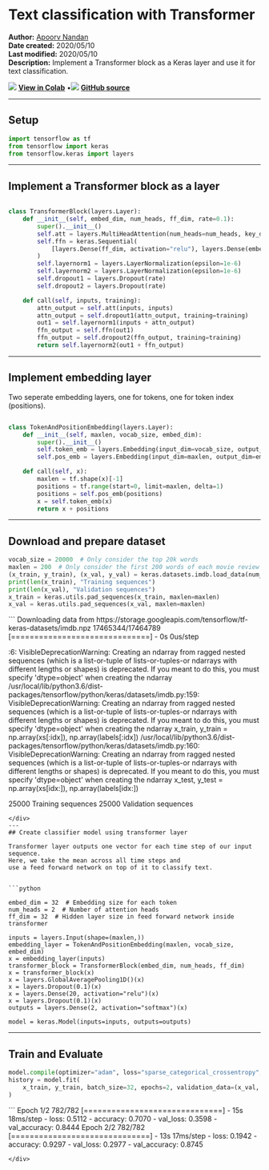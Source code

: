 # Text classification with Transformer

**Author:** [Apoorv Nandan](https://twitter.com/NandanApoorv)<br>
**Date created:** 2020/05/10<br>
**Last modified:** 2020/05/10<br>
**Description:** Implement a Transformer block as a Keras layer and use it for text classification.


<img class="k-inline-icon" src="https://colab.research.google.com/img/colab_favicon.ico"/> [**View in Colab**](https://colab.research.google.com/github/keras-team/keras-io/blob/master/examples/nlp/ipynb/text_classification_with_transformer.ipynb)  <span class="k-dot">•</span><img class="k-inline-icon" src="https://github.com/favicon.ico"/> [**GitHub source**](https://github.com/keras-team/keras-io/blob/master/examples/nlp/text_classification_with_transformer.py)



---
## Setup


```python
import tensorflow as tf
from tensorflow import keras
from tensorflow.keras import layers

```

---
## Implement a Transformer block as a layer


```python

class TransformerBlock(layers.Layer):
    def __init__(self, embed_dim, num_heads, ff_dim, rate=0.1):
        super().__init__()
        self.att = layers.MultiHeadAttention(num_heads=num_heads, key_dim=embed_dim)
        self.ffn = keras.Sequential(
            [layers.Dense(ff_dim, activation="relu"), layers.Dense(embed_dim),]
        )
        self.layernorm1 = layers.LayerNormalization(epsilon=1e-6)
        self.layernorm2 = layers.LayerNormalization(epsilon=1e-6)
        self.dropout1 = layers.Dropout(rate)
        self.dropout2 = layers.Dropout(rate)

    def call(self, inputs, training):
        attn_output = self.att(inputs, inputs)
        attn_output = self.dropout1(attn_output, training=training)
        out1 = self.layernorm1(inputs + attn_output)
        ffn_output = self.ffn(out1)
        ffn_output = self.dropout2(ffn_output, training=training)
        return self.layernorm2(out1 + ffn_output)

```

---
## Implement embedding layer

Two seperate embedding layers, one for tokens, one for token index (positions).


```python

class TokenAndPositionEmbedding(layers.Layer):
    def __init__(self, maxlen, vocab_size, embed_dim):
        super().__init__()
        self.token_emb = layers.Embedding(input_dim=vocab_size, output_dim=embed_dim)
        self.pos_emb = layers.Embedding(input_dim=maxlen, output_dim=embed_dim)

    def call(self, x):
        maxlen = tf.shape(x)[-1]
        positions = tf.range(start=0, limit=maxlen, delta=1)
        positions = self.pos_emb(positions)
        x = self.token_emb(x)
        return x + positions

```

---
## Download and prepare dataset


```python
vocab_size = 20000  # Only consider the top 20k words
maxlen = 200  # Only consider the first 200 words of each movie review
(x_train, y_train), (x_val, y_val) = keras.datasets.imdb.load_data(num_words=vocab_size)
print(len(x_train), "Training sequences")
print(len(x_val), "Validation sequences")
x_train = keras.utils.pad_sequences(x_train, maxlen=maxlen)
x_val = keras.utils.pad_sequences(x_val, maxlen=maxlen)
```

<div class="k-default-codeblock">
```
Downloading data from https://storage.googleapis.com/tensorflow/tf-keras-datasets/imdb.npz
17465344/17464789 [==============================] - 0s 0us/step

<string>:6: VisibleDeprecationWarning: Creating an ndarray from ragged nested sequences (which is a list-or-tuple of lists-or-tuples-or ndarrays with different lengths or shapes) is deprecated. If you meant to do this, you must specify 'dtype=object' when creating the ndarray
/usr/local/lib/python3.6/dist-packages/tensorflow/python/keras/datasets/imdb.py:159: VisibleDeprecationWarning: Creating an ndarray from ragged nested sequences (which is a list-or-tuple of lists-or-tuples-or ndarrays with different lengths or shapes) is deprecated. If you meant to do this, you must specify 'dtype=object' when creating the ndarray
  x_train, y_train = np.array(xs[:idx]), np.array(labels[:idx])
/usr/local/lib/python3.6/dist-packages/tensorflow/python/keras/datasets/imdb.py:160: VisibleDeprecationWarning: Creating an ndarray from ragged nested sequences (which is a list-or-tuple of lists-or-tuples-or ndarrays with different lengths or shapes) is deprecated. If you meant to do this, you must specify 'dtype=object' when creating the ndarray
  x_test, y_test = np.array(xs[idx:]), np.array(labels[idx:])

25000 Training sequences
25000 Validation sequences

```
</div>
---
## Create classifier model using transformer layer

Transformer layer outputs one vector for each time step of our input sequence.
Here, we take the mean across all time steps and
use a feed forward network on top of it to classify text.


```python

embed_dim = 32  # Embedding size for each token
num_heads = 2  # Number of attention heads
ff_dim = 32  # Hidden layer size in feed forward network inside transformer

inputs = layers.Input(shape=(maxlen,))
embedding_layer = TokenAndPositionEmbedding(maxlen, vocab_size, embed_dim)
x = embedding_layer(inputs)
transformer_block = TransformerBlock(embed_dim, num_heads, ff_dim)
x = transformer_block(x)
x = layers.GlobalAveragePooling1D()(x)
x = layers.Dropout(0.1)(x)
x = layers.Dense(20, activation="relu")(x)
x = layers.Dropout(0.1)(x)
outputs = layers.Dense(2, activation="softmax")(x)

model = keras.Model(inputs=inputs, outputs=outputs)

```

---
## Train and Evaluate


```python
model.compile(optimizer="adam", loss="sparse_categorical_crossentropy", metrics=["accuracy"])
history = model.fit(
    x_train, y_train, batch_size=32, epochs=2, validation_data=(x_val, y_val)
)
```

<div class="k-default-codeblock">
```
Epoch 1/2
782/782 [==============================] - 15s 18ms/step - loss: 0.5112 - accuracy: 0.7070 - val_loss: 0.3598 - val_accuracy: 0.8444
Epoch 2/2
782/782 [==============================] - 13s 17ms/step - loss: 0.1942 - accuracy: 0.9297 - val_loss: 0.2977 - val_accuracy: 0.8745

```
</div>